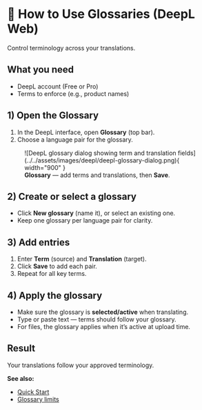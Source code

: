 # 📘 How to Use Glossaries (DeepL Web)

Control terminology across your translations.

## What you need
- DeepL account (Free or Pro)
- Terms to enforce (e.g., product names)

## 1) Open the Glossary

1. In the DeepL interface, open **Glossary** (top bar).
2. Choose a language pair for the glossary.

<figure markdown>
  ![DeepL glossary dialog showing term and translation fields](../../assets/images/deepl/deepl-glossary-dialog.png){ width="900" }
  <figcaption><b>Glossary</b> — add terms and translations, then <b>Save</b>.</figcaption>
</figure>

## 2) Create or select a glossary

- Click **New glossary** (name it), or select an existing one.
- Keep one glossary per language pair for clarity.

## 3) Add entries

1. Enter **Term** (source) and **Translation** (target).
2. Click **Save** to add each pair.
3. Repeat for all key terms.

## 4) Apply the glossary

- Make sure the glossary is **selected/active** when translating.
- Type or paste text — terms should follow your glossary.
- For files, the glossary applies when it’s active at upload time.

<!-- Optional screenshot; uncomment when you add it:
<figure markdown>
  ![DeepL translation pane showing an active glossary selection](../../assets/images/deepl/deepl-glossary-apply.png){ width="900" }
  <figcaption><b>Apply glossary</b> — ensure the glossary is selected so terms are enforced.</figcaption>
</figure>
-->

## Result
Your translations follow your approved terminology.

**See also:**  
- [Quick Start](quick-start.md)  
- [Glossary limits](glossary-limits.md)
